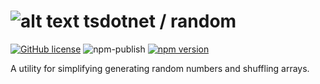 # ![alt text](https://avatars1.githubusercontent.com/u/64487547?s=30&amp;v=4 "tsdotnet") tsdotnet / random

[![GitHub license](https://img.shields.io/badge/license-MIT-blue.svg?style=flat-square)](https://github.com/tsdotnet/random/blob/master/LICENSE)
![npm-publish](https://github.com/tsdotnet/random/workflows/npm-publish/badge.svg)
[![npm version](https://img.shields.io/npm/v/@tsdotnet/random.svg?style=flat-square)](https://www.npmjs.com/package/@tsdotnet/random)

A utility for simplifying generating random numbers and shuffling arrays.
